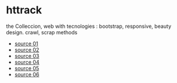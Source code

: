 # httrack

the Colleccion, web with tecnologies : bootstrap, responsive, beauty design.
crawl, scrap methods

* [source 01](#)
* [source 02](#)
* [source 03](#)
* [source 04](http://www.soliloquywp.com)
* [source 05](http://www.okgrow.com)
* [source 06](http://livedemo00.template-help.com/wt_51873/index.html)


